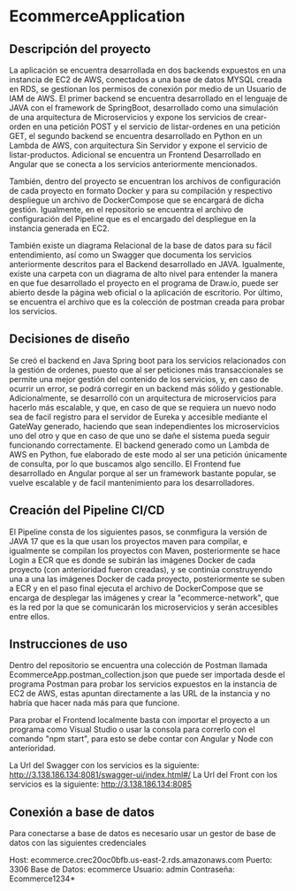 # EcommerceApplication

## Descripción del proyecto

La aplicación se encuentra desarrollada en dos backends expuestos en una instancia de EC2 de AWS, conectados a una base de datos MYSQL
creada en RDS, se gestionan los permisos de conexión por medio de un Usuario de IAM de AWS. El primer backend se encuentra desarrollado 
en el lenguaje de JAVA con el framework de SpringBoot, desarrollado como una simulación de una arquitectura de Microservicios y 
expone los servicios de crear-orden en una petición POST y el servicio de listar-ordenes en una petición GET, el segundo backend se encuentra desarrollado en Python en un Lambda de AWS, con arquitectura Sin Servidor y expone el servicio de listar-productos.
Adicional se encuentra un Frontend Desarrollado en Angular que se conecta a los servicios anteriormente mencionados.

También, dentro del proyecto se encuentran los archivos de configuración de cada proyecto en formato Docker y para su compilación y respectivo despliegue
un archivo de DockerCompose que se encargará de dicha gestión. 
Igualmente, en el repositorio se encuentra el archivo de configuración del Pipeline que es el encargado del despliegue en la instancia generada en EC2.

También existe un diagrama Relacional de la base de datos para su fácil entendimiento, así como un Swagger que documenta los servicios anteriormente descritos para el Backend desarrollado en JAVA. Igualmente, existe una carpeta con un diagrama de alto nivel para entender la manera en que fue desarrollado el proyecto en el programa de Draw.io, puede ser abierto desde la página web oficial o la aplicación de escritorio.
Por último, se encuentra el archivo que es la colección de postman creada para probar los servicios.


## Decisiones de diseño

Se creó el backend en Java Spring boot para los servicios relacionados con la gestión de ordenes, puesto que al ser peticiones más transaccionales
se permite una mejor gestión del contenido de los servicios, y, en caso de ocurrir un error, se podrá corregir en un backend más sólido y gestionable. Adicionalmente, se desarrolló con un arquitectura de microservicios para hacerlo más escalable, y que, en caso de que se requiera un nuevo nodo sea de facil registro para el servidor de Eureka y accesible mediante el GateWay generado, haciendo que sean independientes los microservicios uno del otro y que en caso de que uno se dañe el sistema pueda seguir funcionando correctamente.
El backend generado como un Lambda de AWS en Python, fue elaborado de este modo al ser una petición únicamente de consulta, por lo que buscamos algo sencillo.
El Frontend fue desarrollado en Angular porque al ser un framework bastante popular, se vuelve escalable y de facil mantenimiento para los desarrolladores.

## Creación del Pipeline CI/CD

El Pipeline consta de los siguientes pasos, se conmfigura la versión de JAVA 17 que es la que usan los proyectos maven para compilar, e igualmente se compilan los proyectos con Maven, posteriormente se hace Login a ECR que es donde se subirán las imágenes Docker de cada proyecto (con anterioridad fueron creadas), y se continúa construyendo una a una las imágenes Docker de cada proyecto, posteriormente se suben a ECR y en el paso final ejecuta el archivo de DockerCompose que se encarga de desplegar las imágenes y crear la "ecommerce-network", que es la red por la que se comunicarán los microservicios y serán accesibles entre ellos.

## Instrucciones de uso

Dentro del repositorio se encuentra una colección de Postman llamada EcommerceApp.postman_collection.json que puede ser importada desde el programa Postman para probar los servicios expuestos en la instancia de EC2 de AWS, estas apuntan directamente a las URL de la instancia y no habría que hacer nada más para que funcione.

Para probar el Frontend localmente basta con importar el proyecto a un programa como Visual Studio o usar la consola para correrlo con el comando "npm start", para esto se debe contar con Angular y Node con anterioridad.

La Url del Swagger con los servicios es la siguiente: http://3.138.186.134:8081/swagger-ui/index.html#/
La Url del Front con los servicios es la siguiente: http://3.138.186.134:8085

## Conexión a base de datos

Para conectarse a base de datos es necesario usar un gestor de base de datos con las siguientes credenciales 

Host: ecommerce.crec20oc0bfb.us-east-2.rds.amazonaws.com
Puerto: 3306
Base de Datos: ecommerce
Usuario: admin
Contraseña: Ecommerce1234*
